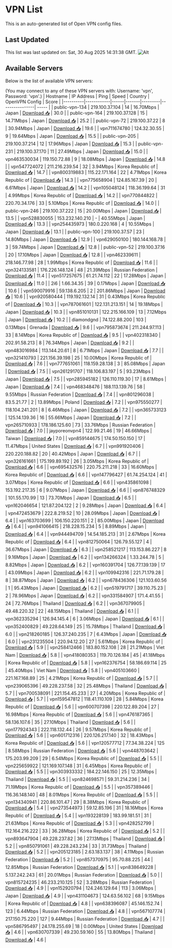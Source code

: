 # VPN List

This is an auto-generated list of Open VPN config files.

## Last Updated

This list was last updated on: Sat, 30 Aug 2025 14:31:38 GMT.
![Alt](https://repobeats.axiom.co/api/embed/186b98318ef1479477931607c1ad7d823f12451f.svg "Repobeats analytics image")

## Available Servers

Below is the list of available VPN servers:

(You may connect to any of these VPN servers with: Username: 'vpn', Password: 'vpn'.)
| Hostname | IP Address | Ping | Speed | Country | OpenVPN Config | Score |
|----------|------------|------|-------|---------|----------------| ----- |
| public-vpn-134 | 219.100.37.104 | 14 | 16.70Mbps | Japan | [Download 📥](./configs/server_0_JP.ovpn) | 30.0 |
| public-vpn-164 | 219.100.37.128 | 15 | 14.71Mbps | Japan | [Download 📥](./configs/server_1_JP.ovpn) | 25.2 |
| public-vpn-72 | 219.100.37.22 | 8 | 30.94Mbps | Japan | [Download 📥](./configs/server_2_JP.ovpn) | 19.6 |
| vpn711674780 | 124.32.30.55 | 9 | 19.64Mbps | Japan | [Download 📥](./configs/server_3_JP.ovpn) | 15.5 |
| public-vpn-205 | 219.100.37.214 | 12 | 17.96Mbps | Japan | [Download 📥](./configs/server_4_JP.ovpn) | 15.3 |
| public-vpn-231 | 219.100.37.170 | 11 | 27.49Mbps | Japan | [Download 📥](./configs/server_5_JP.ovpn) | 15.0 |
| vpn463530034 | 119.150.72.88 | 9 | 18.08Mbps | Japan | [Download 📥](./configs/server_6_JP.ovpn) | 14.8 |
| vpn547724072 | 211.216.239.54 | 32 | 3.94Mbps | Korea Republic of | [Download 📥](./configs/server_7_KR.ovpn) | 14.7 |
| vpn800319883 | 115.22.171.164 | 22 | 4.71Mbps | Korea Republic of | [Download 📥](./configs/server_8_KR.ovpn) | 14.3 |
| vpn775658904 | 124.85.167.39 | 20 | 6.61Mbps | Japan | [Download 📥](./configs/server_9_JP.ovpn) | 14.2 |
| vpn105048124 | 118.36.199.64 | 31 | 4.99Mbps | Korea Republic of | [Download 📥](./configs/server_10_KR.ovpn) | 14.2 |
| vpn770844822 | 220.70.34.176 | 33 | 5.10Mbps | Korea Republic of | [Download 📥](./configs/server_11_KR.ovpn) | 14.0 |
| public-vpn-246 | 219.100.37.222 | 15 | 20.00Mbps | Japan | [Download 📥](./configs/server_12_JP.ovpn) | 13.5 |
| vpn528830055 | 153.232.140.210 | - | 40.55Mbps | Japan | [Download 📥](./configs/server_13_JP.ovpn) | 13.3 |
| vpn254435973 | 180.0.220.168 | 4 | 10.55Mbps | Japan | [Download 📥](./configs/server_14_JP.ovpn) | 13.1 |
| public-vpn-100 | 219.100.37.57 | 23 | 14.80Mbps | Japan | [Download 📥](./configs/server_15_JP.ovpn) | 12.9 |
| vpn629050100 | 180.144.168.78 | 3 | 59.74Mbps | Japan | [Download 📥](./configs/server_16_JP.ovpn) | 12.8 |
| public-vpn-52 | 219.100.37.16 | 20 | 17.10Mbps | Japan | [Download 📥](./configs/server_17_JP.ovpn) | 12.8 |
| vpn462339611 | 218.146.77.98 | 28 | 1.99Mbps | Korea Republic of | [Download 📥](./configs/server_18_KR.ovpn) | 11.6 |
| vpn324133581 | 176.226.148.124 | 48 | 21.39Mbps | Russian Federation | [Download 📥](./configs/server_19_RU.ovpn) | 11.4 |
| vpn517257675 | 61.21.74.112 | 22 | 17.28Mbps | Japan | [Download 📥](./configs/server_20_JP.ovpn) | 11.0 |
| 2i6 | 1.66.34.35 | 39 | 0.17Mbps | Japan | [Download 📥](./configs/server_21_JP.ovpn) | 10.6 |
| vpn590079916 | 59.138.6.205 | 2 | 201.86Mbps | Japan | [Download 📥](./configs/server_22_JP.ovpn) | 10.6 |
| vpn920580444 | 119.192.132.14 | 31 | 0.43Mbps | Korea Republic of | [Download 📥](./configs/server_23_KR.ovpn) | 10.3 |
| vpn787061601 | 122.131.213.151 | 14 | 19.18Mbps | Japan | [Download 📥](./configs/server_24_JP.ovpn) | 10.3 |
| vpn851010131 | 122.215.166.109 | 13 | 7.12Mbps | Japan | [Download 📥](./configs/server_25_JP.ovpn) | 10.2 |
| diamondgnd | 74.122.88.200 | 103 | 0.13Mbps | Grenada | [Download 📥](./configs/server_26_GD.ovpn) | 9.6 |
| vpn795873674 | 211.244.97.113 | 33 | 8.14Mbps | Korea Republic of | [Download 📥](./configs/server_27_KR.ovpn) | 9.5 |
| vpn402318340 | 202.91.58.213 | 8 | 76.34Mbps | Japan | [Download 📥](./configs/server_28_JP.ovpn) | 9.2 |
| vpn483016984 | 113.144.20.61 | 8 | 6.71Mbps | Japan | [Download 📥](./configs/server_29_JP.ovpn) | 7.7 |
| vpn321410793 | 221.156.39.198 | 25 | 10.00Mbps | Korea Republic of | [Download 📥](./configs/server_30_KR.ovpn) | 7.6 |
| vpn777651061 | 118.159.28.138 | 3 | 85.08Mbps | Japan | [Download 📥](./configs/server_31_JP.ovpn) | 7.5 |
| vpn261291707 | 118.106.83.197 | 5 | 93.23Mbps | Japan | [Download 📥](./configs/server_32_JP.ovpn) | 7.5 |
| vpn285945182 | 126.110.119.30 | 17 | 8.61Mbps | Japan | [Download 📥](./configs/server_33_JP.ovpn) | 7.4 |
| vpn468348476 | 188.113.139.76 | 58 | 9.55Mbps | Russian Federation | [Download 📥](./configs/server_34_RU.ovpn) | 7.4 |
| vpn801296038 | 83.5.21.77 | 2 | 13.89Mbps | Poland | [Download 📥](./configs/server_35_PL.ovpn) | 7.2 |
| vpn975550277 | 118.104.241.201 | 8 | 6.46Mbps | Japan | [Download 📥](./configs/server_36_JP.ovpn) | 7.2 |
| vpn365733123 | 125.14.139.36 | 16 | 55.66Mbps | Japan | [Download 📥](./configs/server_37_JP.ovpn) | 7.2 |
| vpn265710933 | 178.186.125.60 | 73 | 33.76Mbps | Russian Federation | [Download 📥](./configs/server_38_RU.ovpn) | 7.0 |
| jayporeonvpn4 | 122.99.21.46 | 19 | 46.66Mbps | Taiwan | [Download 📥](./configs/server_39_TW.ovpn) | 7.0 |
| vpn859144675 | 174.50.150.150 | 17 | 11.47Mbps | United States | [Download 📥](./configs/server_40_US.ovpn) | 6.7 |
| vpn991920406 | 220.220.188.82 | 20 | 40.42Mbps | Japan | [Download 📥](./configs/server_41_JP.ovpn) | 6.7 |
| vpn326161661 | 175.199.89.192 | 26 | 3.05Mbps | Korea Republic of | [Download 📥](./configs/server_42_KR.ovpn) | 6.6 |
| vpn695432576 | 220.75.211.218 | 33 | 16.60Mbps | Korea Republic of | [Download 📥](./configs/server_43_KR.ovpn) | 6.6 |
| vpn147796427 | 61.74.254.124 | 41 | 3.07Mbps | Korea Republic of | [Download 📥](./configs/server_44_KR.ovpn) | 6.6 |
| vpn435861098 | 153.192.217.35 | 6 | 9.07Mbps | Japan | [Download 📥](./configs/server_45_JP.ovpn) | 6.6 |
| vpn876748329 | 101.55.170.99 | 13 | 73.70Mbps | Japan | [Download 📥](./configs/server_46_JP.ovpn) | 6.5 |
| vpn162046654 | 121.87.204.122 | 2 | 9.28Mbps | Japan | [Download 📥](./configs/server_47_JP.ovpn) | 6.4 |
| vpn472453679 | 222.8.219.52 | 10 | 28.09Mbps | Japan | [Download 📥](./configs/server_48_JP.ovpn) | 6.4 |
| vpn163703699 | 106.150.220.151 | 2 | 85.00Mbps | Japan | [Download 📥](./configs/server_49_JP.ovpn) | 6.4 |
| vpn941066415 | 218.228.15.234 | 5 | 8.89Mbps | Japan | [Download 📥](./configs/server_50_JP.ovpn) | 6.4 |
| vpn944494709 | 14.54.185.213 | 31 | 2.67Mbps | Korea Republic of | [Download 📥](./configs/server_51_KR.ovpn) | 6.4 |
| vpn812750064 | 126.79.55.127 | 4 | 36.67Mbps | Japan | [Download 📥](./configs/server_52_JP.ovpn) | 6.3 |
| vpn258521217 | 113.153.86.227 | 8 | 9.16Mbps | Japan | [Download 📥](./configs/server_53_JP.ovpn) | 6.2 |
| vpn134266324 | 1.33.244.78 | 5 | 8.82Mbps | Japan | [Download 📥](./configs/server_54_JP.ovpn) | 6.2 |
| vpn160391704 | 126.77.139.139 | 17 | 43.09Mbps | Japan | [Download 📥](./configs/server_55_JP.ovpn) | 6.2 |
| vpn109942316 | 221.71.179.28 | 8 | 38.87Mbps | Japan | [Download 📥](./configs/server_56_JP.ovpn) | 6.2 |
| vpn678436306 | 121.103.60.56 | 1 | 95.43Mbps | Japan | [Download 📥](./configs/server_57_JP.ovpn) | 6.2 |
| vpn519791717 | 39.110.75.23 | 2 | 78.96Mbps | Japan | [Download 📥](./configs/server_58_JP.ovpn) | 6.2 |
| vpn331584907 | 171.4.41.55 | 24 | 72.76Mbps | Thailand | [Download 📥](./configs/server_59_TH.ovpn) | 6.2 |
| vpn367079905 | 49.48.220.32 | 22 | 48.15Mbps | Thailand | [Download 📥](./configs/server_60_TH.ovpn) | 6.1 |
| vpn362335294 | 126.94.145.4 | 6 | 3.06Mbps | Japan | [Download 📥](./configs/server_61_JP.ovpn) | 6.1 |
| vpn352400829 | 49.228.64.149 | 25 | 15.78Mbps | Thailand | [Download 📥](./configs/server_62_TH.ovpn) | 6.0 |
| vpn218260185 | 126.37.240.235 | 7 | 6.43Mbps | Japan | [Download 📥](./configs/server_63_JP.ovpn) | 6.0 |
| vpn231235504 | 220.94.12.20 | 27 | 5.61Mbps | Korea Republic of | [Download 📥](./configs/server_64_KR.ovpn) | 5.9 |
| vpn258412466 | 183.80.152.108 | 28 | 21.21Mbps | Viet Nam | [Download 📥](./configs/server_65_VN.ovpn) | 5.8 |
| vpn418080353 | 119.70.126.184 | 45 | 41.18Mbps | Korea Republic of | [Download 📥](./configs/server_66_KR.ovpn) | 5.8 |
| vpn162376754 | 58.186.69.114 | 25 | 45.40Mbps | Viet Nam | [Download 📥](./configs/server_67_VN.ovpn) | 5.8 |
| vpn405103660 | 221.167.168.89 | 25 | 4.21Mbps | Korea Republic of | [Download 📥](./configs/server_68_KR.ovpn) | 5.7 |
| vpn239065396 | 49.228.237.58 | 32 | 25.48Mbps | Thailand | [Download 📥](./configs/server_69_TH.ovpn) | 5.7 |
| vpn700538091 | 221.154.45.233 | 27 | 4.20Mbps | Korea Republic of | [Download 📥](./configs/server_70_KR.ovpn) | 5.7 |
| vpn159547812 | 118.41.110.109 | 28 | 5.84Mbps | Korea Republic of | [Download 📥](./configs/server_71_KR.ovpn) | 5.6 |
| vpn600707398 | 220.122.89.204 | 27 | 16.98Mbps | Korea Republic of | [Download 📥](./configs/server_72_KR.ovpn) | 5.6 |
| vpn476187365 | 58.136.107.6 | 35 | 27.10Mbps | Thailand | [Download 📥](./configs/server_73_TH.ovpn) | 5.6 |
| vpn177924343 | 222.118.132.44 | 26 | 9.57Mbps | Korea Republic of | [Download 📥](./configs/server_74_KR.ovpn) | 5.6 |
| vpn601712316 | 220.126.217.140 | 32 | 18.43Mbps | Korea Republic of | [Download 📥](./configs/server_75_KR.ovpn) | 5.6 |
| vpn120577712 | 77.34.38.224 | 125 | 8.58Mbps | Russian Federation | [Download 📥](./configs/server_76_RU.ovpn) | 5.6 |
| vpn448703642 | 175.203.99.209 | 29 | 6.54Mbps | Korea Republic of | [Download 📥](./configs/server_77_KR.ovpn) | 5.5 |
| vpn225659922 | 121.169.107.148 | 31 | 6.45Mbps | Korea Republic of | [Download 📥](./configs/server_78_KR.ovpn) | 5.5 |
| vpn303933332 | 184.22.146.150 | 25 | 12.35Mbps | Thailand | [Download 📥](./configs/server_79_TH.ovpn) | 5.5 |
| vpn824698571 | 59.31.214.236 | 34 | 71.19Mbps | Korea Republic of | [Download 📥](./configs/server_80_KR.ovpn) | 5.5 |
| vpn357389446 | 116.36.148.140 | 48 | 8.01Mbps | Korea Republic of | [Download 📥](./configs/server_81_KR.ovpn) | 5.5 |
| vpn134340941 | 220.86.101.47 | 29 | 8.38Mbps | Korea Republic of | [Download 📥](./configs/server_82_KR.ovpn) | 5.4 |
| vpn273544973 | 59.12.85.196 | 31 | 18.16Mbps | Korea Republic of | [Download 📥](./configs/server_83_KR.ovpn) | 5.4 |
| vpn193228139 | 183.99.181.51 | 31 | 21.63Mbps | Korea Republic of | [Download 📥](./configs/server_84_KR.ovpn) | 5.3 |
| vpn428252799 | 112.164.216.222 | 33 | 36.28Mbps | Korea Republic of | [Download 📥](./configs/server_85_KR.ovpn) | 5.2 |
| vpn893647904 | 49.228.237.82 | 36 | 27.13Mbps | Thailand | [Download 📥](./configs/server_86_TH.ovpn) | 5.2 |
| vpn850791061 | 49.228.243.234 | 33 | 31.73Mbps | Thailand | [Download 📥](./configs/server_87_TH.ovpn) | 5.2 |
| vpn205123185 | 2.63.183.137 | 38 | 4.11Mbps | Russian Federation | [Download 📥](./configs/server_88_RU.ovpn) | 5.2 |
| vpn857370975 | 95.70.88.225 | 44 | 12.85Mbps | Russian Federation | [Download 📥](./configs/server_89_RU.ovpn) | 5.1 |
| vpn838649228 | 5.137.242.243 | 61 | 20.01Mbps | Russian Federation | [Download 📥](./configs/server_90_RU.ovpn) | 5.0 |
| vpn815724235 | 46.233.210.125 | 52 | 3.28Mbps | Russian Federation | [Download 📥](./configs/server_91_RU.ovpn) | 4.9 |
| vpn152920794 | 124.246.129.64 | 113 | 3.06Mbps | Japan | [Download 📥](./configs/server_92_JP.ovpn) | 4.9 |
| vpn431104673 | 124.63.56.102 | 68 | 9.15Mbps | Korea Republic of | [Download 📥](./configs/server_93_KR.ovpn) | 4.8 |
| vpn638396087 | 45.146.152.74 | 123 | 6.44Mbps | Russian Federation | [Download 📥](./configs/server_94_RU.ovpn) | 4.8 |
| vpn567107774 | 217.150.75.220 | 127 | 9.44Mbps | Russian Federation | [Download 📥](./configs/server_95_RU.ovpn) | 4.7 |
| vpn586795497 | 24.178.255.69 | 18 | 0.00Mbps | United States | [Download 📥](./configs/server_96_US.ovpn) | 4.6 |
| vpn630707339 | 49.230.59.160 | 55 | 13.80Mbps | Thailand | [Download 📥](./configs/server_97_TH.ovpn) | 4.6 |
